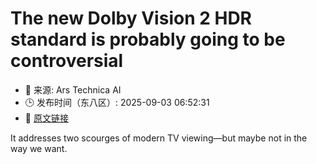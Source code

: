 # The new Dolby Vision 2 HDR standard is probably going to be controversial
- 📅 来源: Ars Technica AI
- 🕒 发布时间（东八区）: 2025-09-03 06:52:31
- 🔗 [原文链接](https://arstechnica.com/gadgets/2025/09/the-new-dolby-vision-2-hdr-standard-is-probably-going-to-be-controversial/)

It addresses two scourges of modern TV viewing—but maybe not in the way we want.